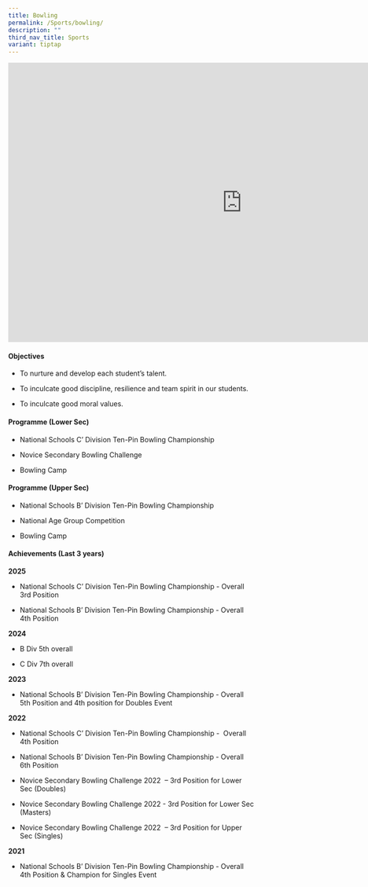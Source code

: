 ```yaml
---
title: Bowling
permalink: /Sports/bowling/
description: ""
third_nav_title: Sports
variant: tiptap
---
```

<div class="iframe-wrapper">
<iframe height="569" width="950" allowfullscreen="true" frameborder="0" src="https://docs.google.com/presentation/d/e/2PACX-1vTAkO90mJXVfwhVw-oEARV66kaeGaV_RcFSI8IL2OSRdm_MZCUseWUnbQGjvldDfQ/embed?start=false&amp;loop=false&amp;delayms=3000"></iframe>
</div>
<h4>Objectives</h4>
<ul data-tight="true" class="tight">
<li>
<p>To nurture and develop each student’s talent.</p>
</li>
<li>
<p>To inculcate good discipline, resilience and team spirit in our students.</p>
</li>
<li>
<p>To inculcate good moral values.</p>
</li>
</ul>
<h4>Programme (Lower Sec)</h4>
<ul data-tight="true" class="tight">
<li>
<p>National Schools C’ Division Ten-Pin Bowling Championship</p>
</li>
<li>
<p>Novice Secondary Bowling Challenge</p>
</li>
<li>
<p>Bowling Camp</p>
</li>
</ul>
<h4>Programme (Upper Sec)</h4>
<ul data-tight="true" class="tight">
<li>
<p>National Schools B’ Division Ten-Pin Bowling Championship</p>
</li>
<li>
<p>National Age Group Competition</p>
</li>
<li>
<p>Bowling Camp</p>
</li>
</ul>
<h4>Achievements (Last 3 years)</h4>
<p><strong>2025</strong>
</p>
<ul data-tight="true" class="tight">
<li>
<p>National Schools C’ Division Ten-Pin Bowling Championship - Overall 3rd
Position</p>
</li>
<li>
<p>National Schools B’ Division Ten-Pin Bowling Championship - Overall 4th
Position</p>
</li>
</ul>
<p><strong>2024</strong>
</p>
<ul data-tight="true" class="tight">
<li>
<p>B Div 5th overall</p>
</li>
<li>
<p>C Div 7th overall</p>
</li>
</ul>
<p><strong>2023</strong>
</p>
<ul data-tight="true" class="tight">
<li>
<p>National Schools B’ Division Ten-Pin Bowling Championship - Overall 5th
Position and 4th position for Doubles Event</p>
</li>
</ul>
<p><strong>2022</strong>
</p>
<ul data-tight="true" class="tight">
<li>
<p>National Schools C’ Division Ten-Pin Bowling Championship -&nbsp; Overall
4th Position</p>
</li>
<li>
<p>National Schools B’ Division Ten-Pin Bowling Championship - Overall 6th
Position</p>
</li>
<li>
<p>Novice Secondary Bowling Challenge 2022&nbsp; – 3rd Position for Lower
Sec (Doubles)</p>
</li>
<li>
<p>Novice Secondary Bowling Challenge 2022 - 3rd Position for Lower Sec (Masters)</p>
</li>
<li>
<p>Novice Secondary Bowling Challenge 2022&nbsp; – 3rd Position for Upper
Sec (Singles)</p>
</li>
</ul>
<p><strong>2021</strong>
</p>
<ul data-tight="true" class="tight">
<li>
<p>National Schools B’ Division Ten-Pin Bowling Championship - Overall 4th
Position &amp; Champion for Singles Event</p>
</li>
</ul>
<p></p>